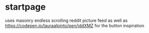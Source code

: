 # startpage

uses masonry
endless scrolling reddit picture feed
as well as https://codepen.io/lauraalpinto/pen/jddXMZ for the button inspiration
